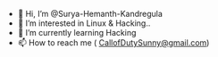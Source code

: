 - 👋 Hi, I’m @Surya-Hemanth-Kandregula
- 👀 I’m interested in Linux & Hacking..
- 🌱 I’m currently learning Hacking
- 📫 How to reach me ( CallofDutySunny@gmail.com)

<!---

--->

